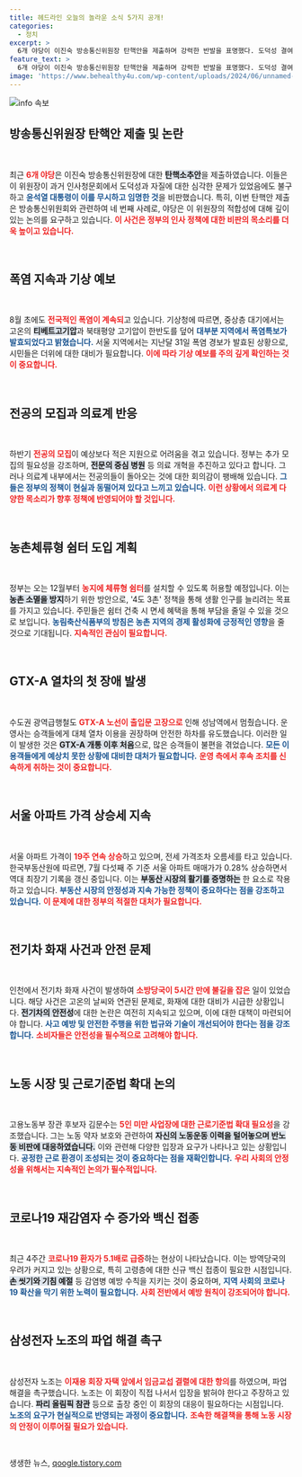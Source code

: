 ```yaml
---
title: 헤드라인 오늘의 놀라운 소식 5가지 공개!
categories:
  - 정치
excerpt: >
  6개 야당이 이진숙 방송통신위원장 탄핵안을 제출하며 강력한 반발을 표명했다. 도덕성 결여의 인사라는 비판은 윤석열 대통령의 임명 강행에 대한 분노를 상징한다. 클릭해 자세한 내용을 확인하세요!
feature_text: >
  6개 야당이 이진숙 방송통신위원장 탄핵안을 제출하며 강력한 반발을 표명했다. 도덕성 결여의 인사라는 비판은 윤석열 대통령의 임명 강행에 대한 분노를 상징한다. 클릭해 자세한 내용을 확인하세요!
image: 'https://www.behealthy4u.com/wp-content/uploads/2024/06/unnamed-file.png'
---
```


<p><img src="https://www.behealthy4u.com/wp-content/uploads/2024/06/unnamed-file.png" alt="info 속보" /></p>

<h2 data-ke-size="size26">방송통신위원장 탄핵안 제출 및 논란</h2>

<p data-ke-size="size16">&nbsp;</p>

<p>최근 <b><span style="color: #ee2323;">6개 야당</span></b>은 이진숙 방송통신위원장에 대한 <b><span style="background-color: #21538527;">탄핵소추안</span></b>을 제출하였습니다. 이들은 이 위원장이 과거 인사청문회에서 도덕성과 자질에 대한 심각한 문제가 있었음에도 불구하고 <b><span style="color: #1a5490;">윤석열 대통령이 이를 무시하고 임명한 것</span></b>을 비판했습니다. 특히, 이번 탄핵안 제출은 방송통신위원회와 관련하여 네 번째 사례로, 야당은 이 위원장의 적합성에 대해 깊이 있는 논의를 요구하고 있습니다. <b><span style="color: #ee2323;">이 사건은 정부의 인사 정책에 대한 비판의 목소리를 더욱 높이고 있습니다.</span></b></p></p>

<p data-ke-size="size16">&nbsp;</p>

<h2 data-ke-size="size26">폭염 지속과 기상 예보</h2>

<p data-ke-size="size16">&nbsp;</p>

<p>8월 초에도 <b><span style="color: #ee2323;">전국적인 폭염이 계속되</span></b>고 있습니다. 기상청에 따르면, 중상층 대기에서는 고온의 <b><span style="background-color: #21538527;">티베트고기압</span></b>과 북태평양 고기압이 한반도를 덮어 <b><span style="color: #1a5490;">대부분 지역에서 폭염특보가 발효되었다고 밝혔습니다.</span></b> 서울 지역에서는 지난달 31일 폭염 경보가 발효된 상황으로, 시민들은 더위에 대한 대비가 필요합니다. <b><span style="color: #ee2323;">이에 따라 기상 예보를 주의 깊게 확인하는 것이 중요합니다.</span></b></p></p>

<p data-ke-size="size16">&nbsp;</p>

<h2 data-ke-size="size26">전공의 모집과 의료계 반응</h2>

<p data-ke-size="size16">&nbsp;</p>

<p>하반기 <b><span style="color: #ee2323;">전공의 모집</span></b>이 예상보다 적은 지원으로 어려움을 겪고 있습니다. 정부는 추가 모집의 필요성을 강조하며, <b><span style="background-color: #21538527;">전문의 중심 병원</span></b> 등 의료 개혁을 추진하고 있다고 합니다. 그러나 의료계 내부에서는 전공의들이 돌아오는 것에 대한 회의감이 팽배해 있습니다. <b><span style="color: #1a5490;">그들은 정부의 정책이 현실과 동떨어져 있다고 느끼고 있습니다.</span></b> <b><span style="color: #ee2323;">이런 상황에서 의료계 다양한 목소리가 향후 정책에 반영되어야 할 것입니다.</span></b></p></p>

<p data-ke-size="size16">&nbsp;</p>

<h2 data-ke-size="size26">농촌체류형 쉼터 도입 계획</h2>

<p data-ke-size="size16">&nbsp;</p>

<p>정부는 오는 12월부터 <b><span style="color: #ee2323;">농지에 체류형 쉼터</span></b>를 설치할 수 있도록 허용할 예정입니다. 이는 <b><span style="background-color: #21538527;">농촌 소멸을 방지</span></b>하기 위한 방안으로, '4도 3촌' 정책을 통해 생활 인구를 늘리려는 목표를 가지고 있습니다. 주민들은 쉼터 건축 시 면세 혜택을 통해 부담을 줄일 수 있을 것으로 보입니다. <b><span style="color: #1a5490;">농림축산식품부의 방침은 농촌 지역의 경제 활성화에 긍정적인 영향</span></b>을 줄 것으로 기대됩니다. <b><span style="color: #ee2323;">지속적인 관심이 필요합니다.</span></b></p></p>

<p data-ke-size="size16">&nbsp;</p>

<h2 data-ke-size="size26">GTX-A 열차의 첫 장애 발생</h2>

<p data-ke-size="size16">&nbsp;</p>

<p>수도권 광역급행철도 <b><span style="color: #ee2323;">GTX-A 노선이 출입문 고장으로</span></b> 인해 성남역에서 멈췄습니다. 운영사는 승객들에게 대체 열차 이용을 권장하며 안전한 하차를 유도했습니다. 이러한 일이 발생한 것은 <b><span style="background-color: #21538527;">GTX-A 개통 이후 처음</span></b>으로, 많은 승객들이 불편을 겪었습니다. <b><span style="color: #1a5490;">모든 이용객들에게 예상치 못한 상황에 대비한 대처가 필요합니다.</span></b> <b><span style="color: #ee2323;">운영 측에서 후속 조치를 신속하게 취하는 것이 중요합니다.</span></b></p></p>

<p data-ke-size="size16">&nbsp;</p>

<h2 data-ke-size="size26">서울 아파트 가격 상승세 지속</h2>

<p data-ke-size="size16">&nbsp;</p>

<p>서울 아파트 가격이 <b><span style="color: #ee2323;">19주 연속 상승</span></b>하고 있으며, 전세 가격조차 오름세를 타고 있습니다. 한국부동산원에 따르면, 7월 다섯째 주 기준 서울 아파트 매매가가 0.28% 상승하면서 역대 최장기 기록을 갱신 중입니다. 이는 <b><span style="background-color: #21538527;">부동산 시장의 활기를 증명하는</span></b> 한 요소로 작용하고 있습니다. <b><span style="color: #1a5490;">부동산 시장의 안정성과 지속 가능한 정책이 중요하다는 점을 강조하고 있습니다.</span></b> <b><span style="color: #ee2323;">이 문제에 대한 정부의 적절한 대처가 필요합니다.</span></b></p></p>

<p data-ke-size="size16">&nbsp;</p>

<h2 data-ke-size="size26">전기차 화재 사건과 안전 문제</h2>

<p data-ke-size="size16">&nbsp;</p>

<p>인천에서 전기차 화재 사건이 발생하여 <b><span style="color: #ee2323;">소방당국이 5시간 만에 불길을 잡은</span></b> 일이 있었습니다. 해당 사건은 고온의 날씨와 연관된 문제로, 화재에 대한 대비가 시급한 상황입니다. <b><span style="background-color: #21538527;">전기차의 안전성</span></b>에 대한 논란은 여전히 지속되고 있으며, 이에 대한 대책이 마련되어야 합니다. <b><span style="color: #1a5490;">사고 예방 및 안전한 주행을 위한 법규와 기술이 개선되어야 한다는 점을 강조합니다.</span></b> <b><span style="color: #ee2323;">소비자들은 안전성을 필수적으로 고려해야 합니다.</span></b></p></p>

<p data-ke-size="size16">&nbsp;</p>

<h2 data-ke-size="size26">노동 시장 및 근로기준법 확대 논의</h2>

<p data-ke-size="size16">&nbsp;</p>

<p>고용노동부 장관 후보자 김문수는 <b><span style="color: #ee2323;">5인 미만 사업장에 대한 근로기준법 확대 필요성</span></b>을 강조했습니다. 그는 노동 약자 보호와 관련하여 <b><span style="background-color: #21538527;">자신의 노동운동 이력을 털어놓으며 반노동 비판에 대응하였습니다.</span></b> 이와 관련해 다양한 입장과 요구가 나타나고 있는 상황입니다. <b><span style="color: #1a5490;">공정한 근로 환경이 조성되는 것이 중요하다는 점을 재확인합니다.</span></b> <b><span style="color: #ee2323;">우리 사회의 안정성을 위해서는 지속적인 논의가 필수적입니다.</span></b></p></p>

<p data-ke-size="size16">&nbsp;</p>

<h2 data-ke-size="size26">코로나19 재감염자 수 증가와 백신 접종</h2>

<p data-ke-size="size16">&nbsp;</p>

<p>최근 4주간 <b><span style="color: #ee2323;">코로나19 환자가 5.1배로 급증</span></b>하는 현상이 나타났습니다. 이는 방역당국의 우려가 커지고 있는 상황으로, 특히 고령층에 대한 신규 백신 접종이 필요한 시점입니다. <b><span style="background-color: #21538527;">손 씻기와 기침 예절</span></b> 등 감염병 예방 수칙을 지키는 것이 중요하며, <b><span style="color: #1a5490;">지역 사회의 코로나19 확산을 막기 위한 노력이 필요합니다.</span></b> <b><span style="color: #ee2323;">사회 전반에서 예방 원칙이 강조되어야 합니다.</span></b></p></p>

<p data-ke-size="size16">&nbsp;</p>

<h2 data-ke-size="size26">삼성전자 노조의 파업 해결 촉구</h2>

<p data-ke-size="size16">&nbsp;</p>

<p>삼성전자 노조는 <b><span style="color: #ee2323;">이재용 회장 자택 앞에서 임금교섭 결렬에 대한 항의</span></b>를 하였으며, 파업 해결을 촉구했습니다. 노조는 이 회장이 직접 나서서 입장을 밝혀야 한다고 주장하고 있습니다. <b><span style="background-color: #21538527;">파리 올림픽 참관</span></b> 등으로 출장 중인 이 회장의 대응이 필요하다는 시점입니다. <b><span style="color: #1a5490;">노조의 요구가 현실적으로 반영되는 과정이 중요합니다.</span></b> <b><span style="color: #ee2323;">조속한 해결책을 통해 노동 시장의 안정이 이루어질 필요가 있습니다.</span></b></p></p>

<p data-ke-size="size16">&nbsp;</p>
생생한 뉴스, <a href="https://qoogle.tistory.com" rel="dofollow">qoogle.tistory.com</a>


